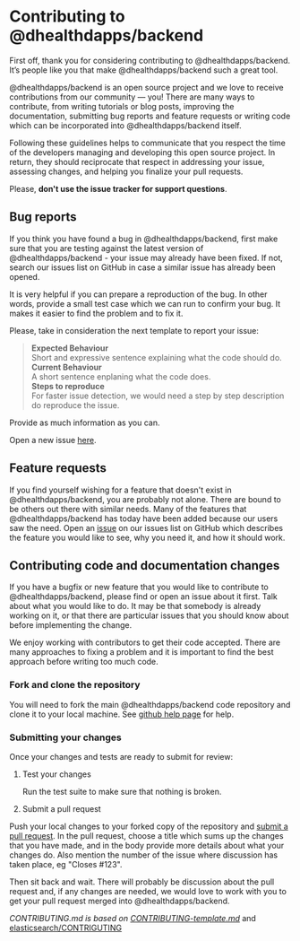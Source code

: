 # Contributing to @dhealthdapps/backend

First off, thank you for considering contributing to @dhealthdapps/backend.
It’s people like you that make @dhealthdapps/backend such a great tool.

@dhealthdapps/backend is an open source project and we love to receive contributions from
our community — you! There are many ways to contribute, from writing tutorials or blog
posts, improving the documentation, submitting bug reports and feature requests or
writing code which can be incorporated into @dhealthdapps/backend itself.

Following these guidelines helps to communicate that you respect the time of
the developers managing and developing this open source project. In return,
they should reciprocate that respect in addressing your issue, assessing changes,
and helping you finalize your pull requests.

Please, **don't use the issue tracker for support questions**.

## Bug reports

If you think you have found a bug in @dhealthdapps/backend, first make sure that you
are testing against the latest version of @dhealthdapps/backend - your issue may already
have been fixed. If not, search our issues list on GitHub in case a similar
issue has already been opened.

It is very helpful if you can prepare a reproduction of the bug. In other words,
provide a small test case which we can run to confirm your bug. It makes it easier to
find the problem and to fix it.

Please, take in consideration the next template to report your issue:

> **Expected Behaviour**\
> Short and expressive sentence explaining what the code should do.\
> **Current Behaviour**\
> A short sentence enplaning what the code does.\
> **Steps to reproduce**\
> For faster issue detection, we would need a step by step description do reproduce the issue.


Provide as much information as you can.

Open a new issue [here][github-issues].

## Feature requests

If you find yourself wishing for a feature that doesn't exist in @dhealthdapps/backend,
you are probably not alone. There are bound to be others out there with similar
needs. Many of the features that @dhealthdapps/backend has today have been added because
our users saw the need. Open an [issue][github-issues] on our issues list on GitHub which describes
the feature you would like to see, why you need it, and how it should work.

## Contributing code and documentation changes

If you have a bugfix or new feature that you would like to contribute to @dhealthdapps/backend, please find or open an issue
about it first. Talk about what you would like to do. It may be that somebody is already working on it, or that there
are particular issues that you should know about before implementing the change.

We enjoy working with contributors to get their code accepted. There are many approaches to fixing a problem and it is
important to find the best approach before writing too much code.

### Fork and clone the repository

You will need to fork the main @dhealthdapps/backend code repository and clone
it to your local machine. See [github help page](https://help.github.com/articles/fork-a-repo/) for help.

### Submitting your changes

Once your changes and tests are ready to submit for review:

1. Test your changes

    Run the test suite to make sure that nothing is broken.

2. Submit a pull request

Push your local changes to your forked copy of the repository and [submit a pull request](https://help.github.com/articles/about-pull-requests/). In the pull request, choose a title which sums up the changes that you have made, and in the body provide more details about what your changes do. Also mention the number of the issue where discussion has taken place, eg "Closes #123".

Then sit back and wait. There will probably be discussion about the pull request and, if any changes are needed, we would love to work with you to get your pull request merged into @dhealthdapps/backend.

*CONTRIBUTING.md is based on [CONTRIBUTING-template.md](https://github.com/nayafia/contributing-template/blob/master/CONTRIBUTING-template.md)*
and [elasticsearch/CONTRIGUTING](https://github.com/elastic/elasticsearch/blob/master/CONTRIBUTING.md)

[pull-request]:https://help.github.com/articles/about-pull-requests/
[github-issues]:https://github.com/dhealthproject/dapps-framework/issues